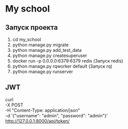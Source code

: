 # My school


## Запуск проекта
1. cd my_school 
2. python manage.py migrate
3. python manage.py add_test_data
4. python manage.py createsuperuser
5. docker run -p 0.0.0.0:6379:6379 redis (Запуск redis)
6. python manage.py rqworker default (Запуск rq)
7. python manage.py runserver


## JWT 
curl \
    -X POST \
    -H "Content-Type: application/json" \
    -d '{"username": "admin", "password": "admin"}' \
    http://127.0.0.1:8000/api/token/